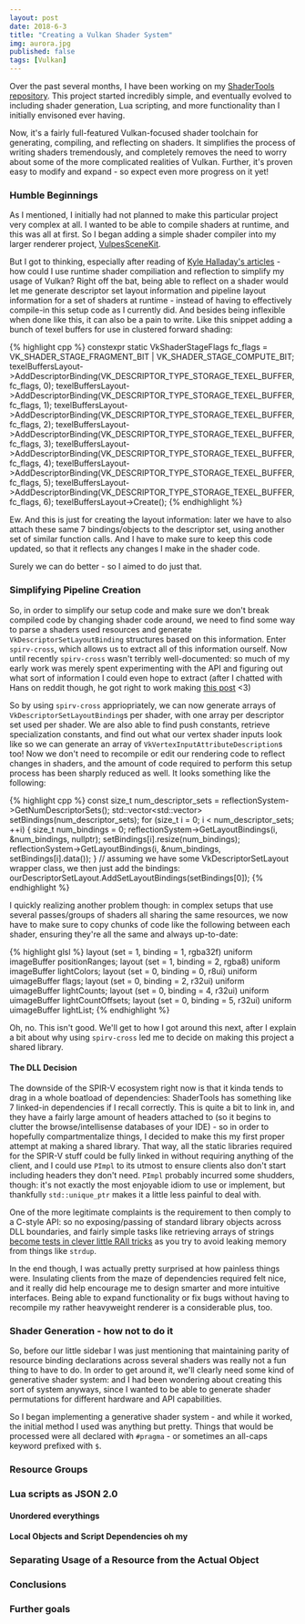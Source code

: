 ```yaml
---
layout: post
date: 2018-6-3
title: "Creating a Vulkan Shader System"
img: aurora.jpg
published: false
tags: [Vulkan]
---
```


Over the past several months, I have been working on my [ShaderTools repository](). This project started incredibly simple,
and eventually evolved to including shader generation, Lua scripting, and more functionality than I initially envisoned
ever having.

Now, it's a fairly full-featured Vulkan-focused shader toolchain for generating, compiling, and reflecting on shaders. It simplifies
the process of writing shaders tremendously, and completely removes the need to worry about some of the more complicated realities of 
Vulkan. Further, it's proven easy to modify and expand - so expect even more progress on it yet!

### Humble Beginnings

As I mentioned, I initially had not planned to make this particular project very complex at all. I wanted to be able to compile shaders
at runtime, and this was all at first. So I began adding a simple shader compiler into my larger renderer project, [VulpesSceneKit](). 

But I got to thinking, especially after reading of [Kyle Halladay's articles]() - how could I use runtime shader compiliation and reflection
to simplify my usage of Vulkan? Right off the bat, being able to reflect on a shader would let me generate descriptor set layout information
and pipeline layout information for a set of shaders at runtime - instead of having to effectively compile-in this setup code as I currently
did. And besides being inflexible when done like this, it can also be a pain to write. Like this snippet adding a bunch of texel buffers
for use in clustered forward shading:

{% highlight cpp %}
constexpr static VkShaderStageFlags fc_flags = VK_SHADER_STAGE_FRAGMENT_BIT | VK_SHADER_STAGE_COMPUTE_BIT;
texelBuffersLayout->AddDescriptorBinding(VK_DESCRIPTOR_TYPE_STORAGE_TEXEL_BUFFER, fc_flags, 0);
texelBuffersLayout->AddDescriptorBinding(VK_DESCRIPTOR_TYPE_STORAGE_TEXEL_BUFFER, fc_flags, 1);
texelBuffersLayout->AddDescriptorBinding(VK_DESCRIPTOR_TYPE_STORAGE_TEXEL_BUFFER, fc_flags, 2);
texelBuffersLayout->AddDescriptorBinding(VK_DESCRIPTOR_TYPE_STORAGE_TEXEL_BUFFER, fc_flags, 3);
texelBuffersLayout->AddDescriptorBinding(VK_DESCRIPTOR_TYPE_STORAGE_TEXEL_BUFFER, fc_flags, 4);
texelBuffersLayout->AddDescriptorBinding(VK_DESCRIPTOR_TYPE_STORAGE_TEXEL_BUFFER, fc_flags, 5);
texelBuffersLayout->AddDescriptorBinding(VK_DESCRIPTOR_TYPE_STORAGE_TEXEL_BUFFER, fc_flags, 6);
texelBuffersLayout->Create();
{% endhighlight %}

Ew. And this is just for creating the layout information: later we have to also attach these same 7 bindings/objects to the descriptor set, using
another set of similar function calls. And I have to make sure to keep this code updated, so that it reflects any changes I make in the shader code.

Surely we can do better - so I aimed to do just that.

### Simplifying Pipeline Creation

So, in order to simplify our setup code and make sure we don't break compiled code by changing shader code around, we need to find some way to parse
a shaders used resources and generate `VkDescriptorSetLayoutBinding` structures based on this information. Enter `spirv-cross`, which allows us to
extract all of this information ourself. Now until recently `spirv-cross` wasn't terribly well-documented: so much of my early work was merely spent
experimenting with the API and figuring out what sort of information I could even hope to extract (after I chatted with Hans on reddit though, he got right to 
work making [this post](https://github.com/KhronosGroup/SPIRV-Cross/wiki/Reflection-API-user-guide) <3)

So by using `spirv-cross` appriopriately, we can now generate arrays of `VkDescriptorSetLayoutBinding`s per shader, with one array per descriptor set used
per shader. We are also able to find push constants, retrieve specialization constants, and find out what our vertex shader inputs look like so we can generate
an array of `VkVertexInputAttributeDescription`s too! Now we don't need to recompile or edit our rendering code to reflect changes in shaders, and the amount
of code required to perform this setup process has been sharply reduced as well. It looks something like the following:

{% highlight cpp %}
const size_t num_descriptor_sets = reflectionSystem->GetNumDescriptorSets();
std::vector<std::vector<VkDescriptorSetLayoutBinding>> setBindings(num_descriptor_sets);
for (size_t i = 0; i < num_descriptor_sets; ++i) {
    size_t num_bindings = 0;
    reflectionSystem->GetLayoutBindings(i, &num_bindings, nullptr);
    setBindings[i].resize(num_bindings);
    reflectionSystem->GetLayoutBindings(i, &num_bindings, setBindings[i].data());
}
// assuming we have some VkDescriptorSetLayout wrapper class, we then just add the bindings:
ourDescriptorSetLayout.AddSetLayoutBindings(setBindings[0]);
{% endhighlight %}

I quickly realizing another problem though: in complex setups that use several passes/groups of shaders all sharing the same resources, we now have to make
sure to copy chunks of code like the following between each shader, ensuring they're all the same and always up-to-date:

{% highlight glsl %}
layout (set = 1, binding = 1, rgba32f) uniform imageBuffer positionRanges;
layout (set = 1, binding = 2, rgba8) uniform imageBuffer lightColors;
layout (set = 0, binding = 0, r8ui) uniform uimageBuffer flags;
layout (set = 0, binding = 2, r32ui) uniform uimageBuffer lightCounts;
layout (set = 0, binding = 4, r32ui) uniform uimageBuffer lightCountOffsets;
layout (set = 0, binding = 5, r32ui) uniform uimageBuffer lightList;
{% endhighlight %}

Oh, no. This isn't good. We'll get to how I got around this next, after I explain a bit about why using `spirv-cross` led me to decide on making this
project a shared library.

#### The DLL Decision

The downside of the SPIR-V ecosystem right now is that it kinda tends to drag in a whole boatload of dependencies: ShaderTools has something like 7 linked-in
dependencies if I recall correctly. This is quite a bit to link in, and they have a fairly large amount of headers attached to (so it begins to clutter the
browse/intellisense databases of your IDE) - so in order to hopefully compartmentalize things, I decided to make this my first proper attempt at making a 
shared library. That way, all the static libraries required for the SPIR-V stuff could be fully linked in without requiring anything of the client, and I could
use `PImpl` to its utmost to ensure clients also don't start including headers they don't need. `PImpl` probably incurred some shudders, though: it's not 
exactly the most enjoyable idiom to use or implement, but thankfully `std::unique_ptr` makes it a little less painful to deal with. 

One of the more legitimate complaints is the requirement to then comply to a C-style API: so no exposing/passing of standard library objects across DLL 
boundaries, and fairly simple tasks like retrieving arrays of strings [become tests in clever little RAII tricks](https://github.com/fuchstraumer/ShaderTools/blob/master/src/common/UtilityStructs.cpp#L9) as you try to avoid leaking memory from things like `strdup`.

In the end though, I was actually pretty surprised at how painless things were. Insulating clients from the maze of dependencies required felt nice, and it
really did help encourage me to design smarter and more intuitive interfaces. Being able to expand functionality or fix bugs without having to recompile
my rather heavyweight renderer is a considerable plus, too.

### Shader Generation - how not to do it

So, before our little sidebar I was just mentioning that maintaining parity of resource binding declarations across several shaders was really not a fun
thing to have to do. In order to get around it, we'll clearly need some kind of generative shader system: and I had been wondering about creating this
sort of system anyways, since I wanted to be able to generate shader permutations for different hardware and API capabilities.

So I began implementing a generative shader system - and while it worked, the initial method I used was anything but pretty. Things that would be processed
were all declared with `#pragma` - or sometimes an all-caps keyword prefixed with `$`. 

### Resource Groups

### Lua scripts as JSON 2.0

#### Unordered everythings

#### Local Objects and Script Dependencies oh my

### Separating Usage of a Resource from the Actual Object

### Conclusions

### Further goals

